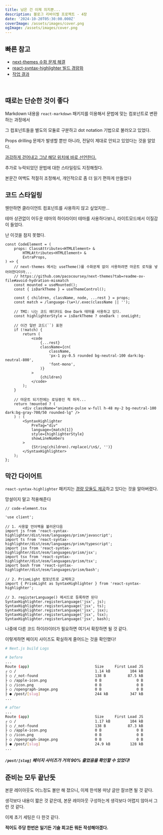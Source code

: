 ```yaml
---
title: 남은 건 이제 의지뿐...
description: 블로그 리바이벌 프로젝트 - 4장
date: '2024-10-20T05:30:00.000Z'
coverImage: /assets/images/cover.png
ogImage: /assets/images/cover.png
---
```


## 빠른 참고
- [next-themes 수화 문제 해결](https://github.com/pacocoursey/next-themes?tab=readme-ov-file#avoid-hydration-mismatch)
- [react-syntax-highlighter 빌드 경량화](https://github.com/react-syntax-highlighter/react-syntax-highlighter?tab=readme-ov-file#light-build)
- [작업 결과](https://github.com/StyleList94/blog/commit/924cd9603ec8d907e9c140c41d655f877e642c93)

<br />

## 때로는 단순한 것이 좋다

Markdown 내용을 `react-markdown` 패키지를 이용해서 문법에 맞는 컴포넌트로 변환하는 과정에서

그 컴포넌트들을 별도의 모듈로 구분하고 dot notation 기법으로 불러오고 있었다.

Props drilling 문제가 발생할 뿐만 아니라, 전달이 제대로 안되고 있었다는 것을 알았다.

[과감하게 걷어내고 그냥 해당 위치에 바로 선언한다.](https://github.com/StyleList94/blog/commit/924cd9603ec8d907e9c140c41d655f877e642c93#diff-6957be044fff6ee0ee66fbf68e6b99a76efce62850eb2e3983052c7c99b24c9d)

추가로 누락되었던 문법에 대한 스타일링도 지정해줬다.

본문간 여백도 적절히 조정해서, 개인적으로 좀 더 읽기 편하게 만들었다

## 코드 스타일링

웬만하면 클라이언트 컴포넌트를 사용하지 않고 싶었지만...

테마 상관없이 어두운 테마의 하이라이터 테마를 사용하다보니, 라이트모드에서 이질감이 들었다.

난 이것을 참지 못했다.

```tsx
const CodeElement = (
    props: ClassAttributes<HTMLElement> &
        HTMLAttributes<HTMLElement> &
        ExtraProps,
) => {
    // next-themes 에서는 useTheme()를 수화문제 없이 사용하려면 마운트 로직을 넣어야한다더라...
    // https://github.com/pacocoursey/next-themes?tab=readme-ov-file#avoid-hydration-mismatch
    const mounted = useMounted();
    const { isDarkTheme } = useThemeControl();

    const { children, className, node, ...rest } = props;
    const match = /language-(\w+)/.exec(className || '');

    // TMI: 나는 코드 에디터도 One Dark 테마룰 사용하고 있다.
    const highlighterStyle = isDarkTheme ? oneDark : oneLight;

    // 이건 일반 코드(``) 표현
    if (!match) {
        return (
            <code
                {...rest}
                className={cn(
                    className,
                    'px-1 py-0.5 rounded bg-neutral-100 dark:bg-neutral-800',
                    'font-mono',
                )}
            >
                {children}
            </code>
        );
    }

    // 마운트 되기전에는 로딩중인 척 하자...
    return !mounted ? (
        <div className="animate-pulse w-full h-48 my-2 bg-neutral-100 dark:bg-gray-700/50 rounded-lg" />
    ) : (
        <SyntaxHighlighter
            PreTag="div"
            language={match[1]}
            style={highlighterStyle}
            showLineNumbers
        >
            {String(children).replace(/\n$/, '')}
        </SyntaxHighlighter>
    );
};
```

## 막간 다이어트

`react-syntax-highlighter` 패키지는 [경량 모듈도 제공](https://github.com/react-syntax-highlighter/react-syntax-highlighter?tab=readme-ov-file#light-build)하고 있다는 것을 알아버렸다.

망설이지 말고 적용해준다

```tsx
// code-element.tsx

'use client';

// 1. 사용할 언어팩을 불러온다음
import js from 'react-syntax-highlighter/dist/esm/languages/prism/javascript';
import ts from 'react-syntax-highlighter/dist/esm/languages/prism/typescript';
import jsx from 'react-syntax-highlighter/dist/esm/languages/prism/jsx';
import tsx from 'react-syntax-highlighter/dist/esm/languages/prism/tsx';
import bash from 'react-syntax-highlighter/dist/esm/languages/prism/bash';

// 2. PrismLight 컴포넌트로 교체하고
import { PrismLight as SyntaxHighlighter } from 'react-syntax-highlighter';

// 3. registerLanguage() 메서드로 등록하면 된다
SyntaxHighlighter.registerLanguage('jsx', js);
SyntaxHighlighter.registerLanguage('jsx', ts);
SyntaxHighlighter.registerLanguage('jsx', jsx);
SyntaxHighlighter.registerLanguage('jsx', tsx);
SyntaxHighlighter.registerLanguage('jsx', bash);
```

나중에 다른 코드 하이라이터가 필요하면 여기서 확장하면 될 것 같다.

이렇게하면 페이지 사이즈도 확실하게 줄어드는 것을 확인했다!

```bash
# Next.js build Logs

# before
...
Route (app)                              Size     First Load JS
┌ ○ /                                    1.14 kB         104 kB
├ ○ /_not-found                          138 B          87.5 kB
├ ○ /apple-icon.png                      0 B                0 B
├ ○ /icon.png                            0 B                0 B
├ ○ /opengraph-image.png                 0 B                0 B
├ ● /post/[slug]                         244 kB          347 kB
...

# after
...
Route (app)                              Size     First Load JS
┌ ○ /                                    1.17 kB         104 kB
├ ○ /_not-found                          138 B          87.3 kB
├ ○ /apple-icon.png                      0 B                0 B
├ ○ /icon.png                            0 B                0 B
├ ○ /opengraph-image.png                 0 B                0 B
├ ● /post/[slug]                         24.9 kB         128 kB
...
```

##### `/post/[slug]` 페이지 사이즈가 거의 90% 줄었음을 확인할 수 있었다!

## 준비는 모두 끝난듯

본문 레이아웃도 어느정도 볼만 해 졌으니, 이제 한석봉 마냥 글만 잘쓰면 될 것 같다.

생각보다 내용이 짧은 것 같은데, 본문 레이아웃 구성하는게 생각보다 어렵지 않아서 그런 것 같다.

이제 초기 세팅은 다 한것 같다.

**적어도 주당 한번은 일기든 기술 회고든 뭐든 작성해야겠다.**
